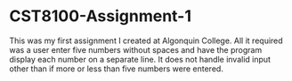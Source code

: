 # CST8100-Assignment-1
This was my first assignment I created at Algonquin College. All it required was a user enter five numbers without spaces and have the program display each number on a separate line. It does not handle invalid input other than if more or less than five numbers were entered.
